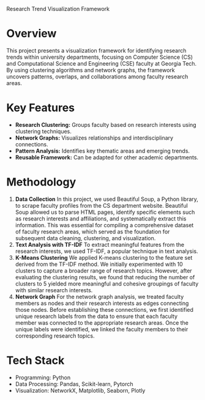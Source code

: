 Research Trend Visualization Framework
# Overview
This project presents a visualization framework for identifying research trends within university departments, focusing on Computer Science (CS) and Computational Science and Engineering (CSE) faculty at Georgia Tech. By using clustering algorithms and network graphs, the framework uncovers patterns, overlaps, and collaborations among faculty research areas.

# Key Features

- **Research Clustering:** Groups faculty based on research interests using clustering techniques.
- **Network Graphs:** Visualizes relationships and interdisciplinary connections.
- **Pattern Analysis:** Identifies key thematic areas and emerging trends.
- **Reusable Framework:** Can be adapted for other academic departments.

# Methodology
1. **Data Collection**
  In this project, we used Beautiful Soup, a Python library, to scrape faculty profiles from the CS department website. Beautiful Soup allowed us to parse HTML pages, identify specific elements such as research interests and affiliations, and systematically extract this information. This was essential for compiling a comprehensive dataset of faculty research areas, which served as the foundation for subsequent data cleaning, clustering, and visualization.
2. **Text Analysis with TF-IDF**
  To extract meaningful features from the research interests, we used TF-IDF, a popular technique in text analysis.
3. **K-Means Clustering**
  We applied K-means clustering to the feature set derived from the TF-IDF method. We initially experimented with 10 clusters to capture a broader range of research topics. However, after evaluating the clustering results, we found that reducing the number of clusters to 5 yielded more meaningful and cohesive groupings of faculty with similar research interests.
4. **Network Graph**
   For the network graph analysis, we treated faculty members as nodes and their research interests as edges connecting those nodes. Before establishing these connections, we first identified unique research labels from the data to ensure that each faculty member was connected to the appropriate research areas. Once the unique labels were identified, we linked the faculty members to their corresponding research topics.

# Tech Stack
- Programming: Python
- Data Processing: Pandas, Scikit-learn, Pytorch
- Visualization: NetworkX, Matplotlib, Seaborn, Plotly
   
  
  



